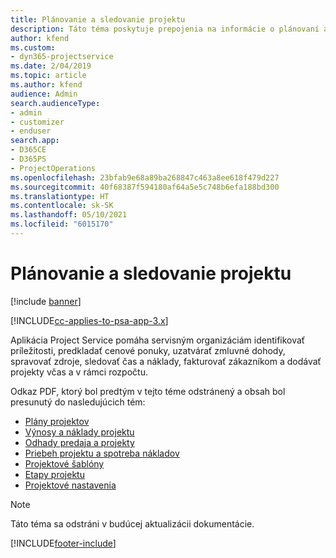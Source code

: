 ```yaml
---
title: Plánovanie a sledovanie projektu
description: Táto téma poskytuje prepojenia na informácie o plánovaní a sledovaní v Project Service Automation.
author: kfend
ms.custom:
- dyn365-projectservice
ms.date: 2/04/2019
ms.topic: article
ms.author: kfend
audience: Admin
search.audienceType:
- admin
- customizer
- enduser
search.app:
- D365CE
- D365PS
- ProjectOperations
ms.openlocfilehash: 23bfab9e68a89ba268847c463a8ee618f479d227
ms.sourcegitcommit: 40f68387f594180af64a5e5c748b6efa188bd300
ms.translationtype: HT
ms.contentlocale: sk-SK
ms.lasthandoff: 05/10/2021
ms.locfileid: "6015170"
---
```

# <a name="project-planning-and-tracking"></a>Plánovanie a sledovanie projektu

[!include [banner](../../includes/psa-now-project-operations.md)]

[!INCLUDE[cc-applies-to-psa-app-3.x](../../includes/cc-applies-to-psa-app-3x.md)]

Aplikácia Project Service pomáha servisným organizáciám identifikovať príležitosti, predkladať cenové ponuky, uzatvárať zmluvné dohody, spravovať zdroje, sledovať čas a náklady, fakturovať zákazníkom a dodávať projekty včas a v rámci rozpočtu. 

Odkaz PDF, ktorý bol predtým v tejto téme odstránený a obsah bol presunutý do nasledujúcich tém:

- [Plány projektov](../project-creating.md)
- [Výnosy a náklady projektu](../project-estimating.md)
- [Odhady predaja a projekty](../project-leveraging.md)
- [Priebeh projektu a spotreba nákladov](../project-tracking.md)
- [Projektové šablóny](../project-templates.md)
- [Etapy projektu](../project-stages.md)
- [Projektové nastavenia](../project-settings.md)

> [!NOTE]
> Táto téma sa odstráni v budúcej aktualizácii dokumentácie. 


[!INCLUDE[footer-include](../../includes/footer-banner.md)]